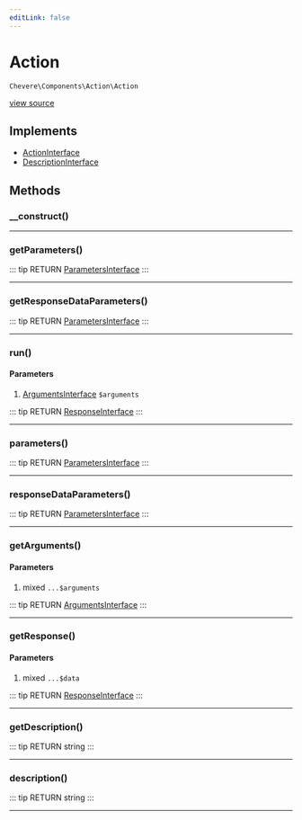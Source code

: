 ```yaml
---
editLink: false
---
```


# Action

`Chevere\Components\Action\Action`

[view source](https://github.com/chevere/chevere/blob/master/src/Chevere/Components/Action/Action.php)

## Implements

- [ActionInterface](../../Interfaces/Action/ActionInterface.md)
- [DescriptionInterface](../../Interfaces/Common/DescriptionInterface.md)

## Methods

### __construct()

---

### getParameters()

::: tip RETURN
[ParametersInterface](../../Interfaces/Parameter/ParametersInterface.md)
:::

---

### getResponseDataParameters()

::: tip RETURN
[ParametersInterface](../../Interfaces/Parameter/ParametersInterface.md)
:::

---

### run()

#### Parameters

1. [ArgumentsInterface](../../Interfaces/Parameter/ArgumentsInterface.md) `$arguments`

::: tip RETURN
[ResponseInterface](../../Interfaces/Response/ResponseInterface.md)
:::

---

### parameters()

::: tip RETURN
[ParametersInterface](../../Interfaces/Parameter/ParametersInterface.md)
:::

---

### responseDataParameters()

::: tip RETURN
[ParametersInterface](../../Interfaces/Parameter/ParametersInterface.md)
:::

---

### getArguments()

#### Parameters

1. mixed `...$arguments`

::: tip RETURN
[ArgumentsInterface](../../Interfaces/Parameter/ArgumentsInterface.md)
:::

---

### getResponse()

#### Parameters

1. mixed `...$data`

::: tip RETURN
[ResponseInterface](../../Interfaces/Response/ResponseInterface.md)
:::

---

### getDescription()

::: tip RETURN
string
:::

---

### description()

::: tip RETURN
string
:::

---
